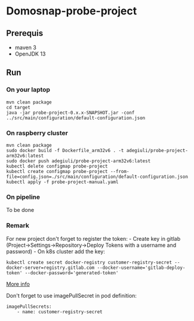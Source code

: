 # Domosnap-probe-project

## Prerequis

*  maven 3
*  OpenJDK 13
 
## Run

### On your laptop
	mvn clean package
	cd target
	java -jar probe-project-0.x.x-SNAPSHOT.jar -conf ../src/main/configuration/default-configuration.json
    

### On raspberry cluster

    mvn clean package
    sudo docker build -f Dockerfile_arm32v6 . -t adegiuli/probe-project-arm32v6:latest
    sudo docker push adegiuli/probe-project-arm32v6:latest
    kubectl delete configmap probe-project
    kubectl create configmap probe-project --from-file=config.json=./src/main/configuration/default-configuration.json
    kubectl apply -f probe-project-manual.yaml
    

### On pipeline

To be done

### Remark
For new project don't forget to register the token:
    - Create key in gitlab (Project->Settings->Repository->Deploy Tokens with a username and password)
    - On k8s cluster add the key:

    kubectl create secret docker-registry customer-registry-secret --docker-server=registry.gitlab.com --docker-username='gitlab-deploy-token' --docker-password='generated-token'

[More info](https://kubernetes.io/fr/docs/tasks/configure-pod-container/pull-image-private-registry/ "More info")


Don't forget to use imagePullSecret in pod definition: 
    
    imagePullSecrets:
        - name: customer-registry-secret
